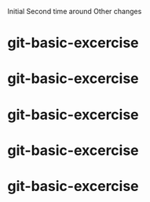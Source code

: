 Initial
Second time around
Other changes
# git-basic-excercise
# git-basic-excercise
# git-basic-excercise
# git-basic-excercise
# git-basic-excercise
